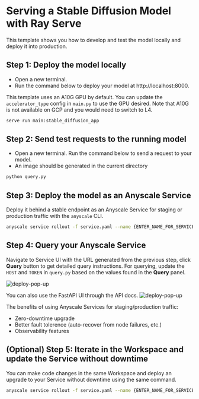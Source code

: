 # Serving a Stable Diffusion Model with Ray Serve
This template shows you how to develop and test the model locally and deploy it into production.

## Step 1: Deploy the model locally
- Open a new terminal. 
- Run the command below to deploy your model at http://localhost:8000.  

This template uses an A10G GPU by default. You can update the `accelerator_type` config in `main.py` to use the GPU desired. Note that A10G is not available on GCP and you would need to switch to L4.

```bash
serve run main:stable_diffusion_app
```

## Step 2: Send test requests to the running model
- Open a new terminal. Run the command below to send a request to your model. 
- An image should be generated in the current directory
```bash
python query.py
```

## Step 3: Deploy the model as an Anyscale Service
Deploy it behind a stable endpoint as an Anyscale Service for staging or production traffic with the `anyscale` CLI.

```bash
anyscale service rollout -f service.yaml --name {ENTER_NAME_FOR_SERVICE}
```

## Step 4: Query your Anyscale Service
Navigate to Service UI with the URL generated from the previous step, click **Query** button to get detailed query instructions. For querying, update the `HOST` and `TOKEN` in `query.py` based on the values found in the **Query** panel.

![deploy-pop-up](https://github.com/anyscale/templates/blob/main/templates/serve-stable-diffusion-aica/assets/query_instructions.png?raw=true)

You can also use the FastAPI UI through the API docs. 
![deploy-pop-up](https://github.com/anyscale/templates/blob/main/templates/serve-stable-diffusion-aica/assets/fastapi_docs.png?raw=true)


The benefits of using Anyscale Services for staging/production traffic:
- Zero-downtime upgrade
- Better fault tolerence (auto-recover from node failures, etc.)
- Observability features


## (Optional) Step 5: Iterate in the Workspace and update the Service without downtime
You can make code changes in the same Workspace and deploy an upgrade to your Service without downtime using the same command.

```bash
anyscale service rollout -f service.yaml --name {ENTER_NAME_FOR_SERVICE}
```

